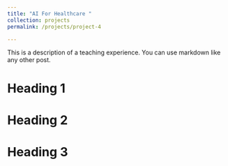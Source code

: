 ```yaml
---
title: "AI For Healthcare "
collection: projects
permalink: /projects/project-4

---
```


This is a description of a teaching experience. You can use markdown like any other post.

Heading 1
======

Heading 2
======

Heading 3
======
